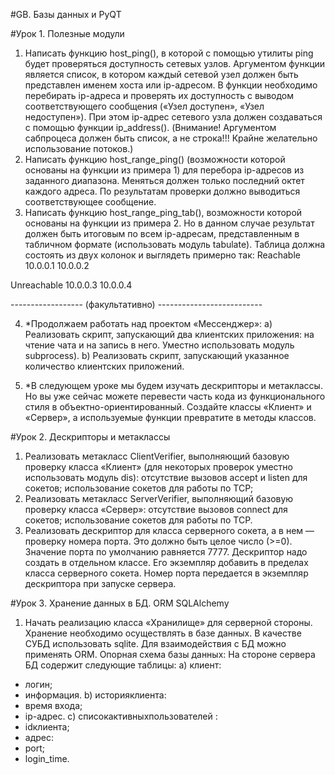 #GB. Базы данных и PyQT

#Урок 1. Полезные модули
1. Написать функцию host_ping(), в которой с помощью утилиты ping будет проверяться доступность сетевых узлов. Аргументом функции является список, в котором каждый сетевой узел должен быть представлен именем хоста или ip-адресом. В функции необходимо перебирать ip-адреса и проверять их доступность с выводом соответствующего сообщения («Узел доступен», «Узел недоступен»). При этом ip-адрес сетевого узла должен создаваться с помощью функции ip_address(). (Внимание! Аргументом сабпроцеса должен быть список, а не строка!!! Крайне желательно использование потоков.)
2. Написать функцию host_range_ping() (возможности которой основаны на функции из примера 1) для перебора ip-адресов из заданного диапазона. Меняться должен только последний октет каждого адреса. По результатам проверки должно выводиться соответствующее сообщение.
3. Написать функцию host_range_ping_tab(), возможности которой основаны на функции из примера 2. Но в данном случае результат должен быть итоговым по всем ip-адресам, представленным в табличном формате (использовать модуль tabulate). Таблица должна состоять из двух колонок и выглядеть примерно так:
Reachable
10.0.0.1
10.0.0.2

Unreachable
10.0.0.3
10.0.0.4

------------------ (факультативно) --------------------------

4. *Продолжаем работать над проектом «Мессенджер»:
a) Реализовать скрипт, запускающий два клиентских приложения: на чтение чата и на запись в него. Уместно использовать модуль subprocess).
b) Реализовать скрипт, запускающий указанное количество клиентских приложений.

5. *В следующем уроке мы будем изучать дескрипторы и метаклассы. Но вы уже сейчас можете перевести часть кода из функционального стиля в объектно-ориентированный. Создайте классы «Клиент» и «Сервер», а используемые функции превратите в методы классов.

#Урок 2. Дескрипторы и метаклассы

1. Реализовать метакласс ClientVerifier, выполняющий базовую проверку класса «Клиент» (для некоторых проверок уместно использовать модуль dis):
отсутствие вызовов accept и listen для сокетов;
использование сокетов для работы по TCP;
2. Реализовать метакласс ServerVerifier, выполняющий базовую проверку класса «Сервер»:
отсутствие вызовов connect для сокетов;
использование сокетов для работы по TCP.
3. Реализовать дескриптор для класса серверного сокета, а в нем — проверку номера порта. Это должно быть целое число (>=0). Значение порта по умолчанию равняется 7777. Дескриптор надо создать в отдельном классе. Его экземпляр добавить в пределах класса серверного сокета. Номер порта передается в экземпляр дескриптора при запуске сервера.

#Урок 3. Хранение данных в БД. ORM SQLAlchemy

1. Начать реализацию класса «Хранилище» для серверной стороны. Хранение необходимо осуществлять в базе данных. В качестве СУБД использовать sqlite. Для взаимодействия с БД можно применять ORM.
Опорная схема базы данных:
На стороне сервера БД содержит следующие таблицы:
a) клиент:
* логин;
* информация.
b) историяклиента:
* время входа;
* ip-адрес.
c) списокактивныхпользователей :
* idклиента;
* адрес:
* port;
* login_time.